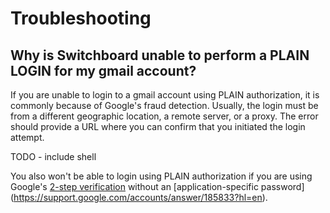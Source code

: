 # Troubleshooting

## Why is Switchboard unable to perform a PLAIN LOGIN for my gmail account?

If you are unable to login to a gmail account using PLAIN
authorization, it is commonly because of Google's fraud
detection. Usually, the login must be from a different geographic
location, a remote server, or a proxy. The error should provide
a URL where you can confirm that you initiated the login attempt.

TODO - include shell

You also won't be able to login using PLAIN authorization if you are
using Google's [2-step
verification](http://www.google.com/landing/2step/) without an
[application-specific password]
(https://support.google.com/accounts/answer/185833?hl=en).
